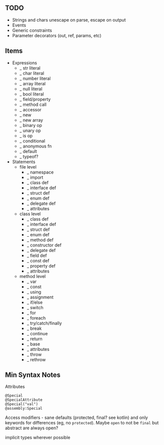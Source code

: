 ## TODO

* Strings and chars unescape on parse, escape on output
* Events
* Generic constraints
* Parameter decorators (out, ref, params, etc)

## Items

* Expressions
    * _ str literal
    * _ char literal
    * _ number literal
    * _ array literal
    * _ null literal
    * _ bool literal
    * _ field/property
    * _ method call
    * _ accessor
    * _ new
    * _ new array
    * _ binary op
    * _ unary op
    * _ is op
    * _ conditional
    * _ anonymous fn
    * _ default
    * _ typeof?
* Statements
    * file level
        * _ namespace
        * _ import
        * _ class def
        * _ interface def
        * _ struct def
        * _ enum def
        * _ delegate def
        * _ attributes
    * class level
        * _ class def
        * _ interface def
        * _ struct def
        * _ enum def
        * _ method def
        * _ constructor def
        * _ delegate def
        * _ field def
        * _ const def
        * _ property def
        * _ attributes
    * method level
        * _ var
        * _ const
        * _ using
        * _ assignment
        * _ if/else
        * _ switch
        * _ for
        * _ foreach
        * _ try/catch/finally
        * _ break
        * _ continue
        * _ return
        * _ base
        * _ attributes
        * _ throw
        * _ rethrow

## Min Syntax Notes

Attributes
```
@Special
@SpecialAttribute
@Special("val")
@assembly:Special
```


Access modifiers - sane defaults (protected, final? see kotlin) and only keywords for differences (eg, no `protected`). Maybe `open` to not be `final` but abstract are always open?


implicit types wherever possible
